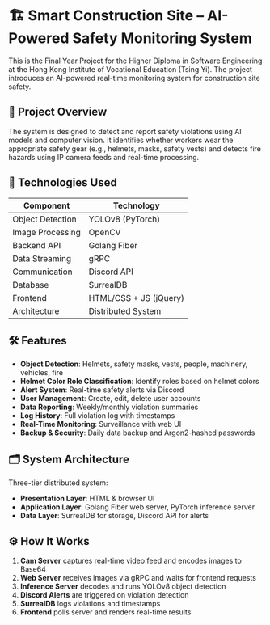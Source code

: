 # 🏗️ Smart Construction Site – AI-Powered Safety Monitoring System

This is the Final Year Project for the Higher Diploma in Software Engineering at the Hong Kong Institute of Vocational Education (Tsing Yi). The project introduces an AI-powered real-time monitoring system for construction site safety.

## 📌 Project Overview

The system is designed to detect and report safety violations using AI models and computer vision. It identifies whether workers wear the appropriate safety gear (e.g., helmets, masks, safety vests) and detects fire hazards using IP camera feeds and real-time processing.


## 🧠 Technologies Used

| Component        | Technology             |
|------------------|------------------------|
| Object Detection | YOLOv8 (PyTorch)       |
| Image Processing | OpenCV                 |
| Backend API      | Golang Fiber           |
| Data Streaming   | gRPC                   |
| Communication    | Discord API            |
| Database         | SurrealDB              |
| Frontend         | HTML/CSS + JS (jQuery) |
| Architecture     | Distributed System     |

## 🛠️ Features

- **Object Detection**: Helmets, safety masks, vests, people, machinery, vehicles, fire
- **Helmet Color Role Classification**: Identify roles based on helmet colors
- **Alert System**: Real-time safety alerts via Discord
- **User Management**: Create, edit, delete user accounts
- **Data Reporting**: Weekly/monthly violation summaries
- **Log History**: Full violation log with timestamps
- **Real-Time Monitoring**: Surveillance with web UI
- **Backup & Security**: Daily data backup and Argon2-hashed passwords

## 🗂️ System Architecture

Three-tier distributed system:
- **Presentation Layer**: HTML & browser UI
- **Application Layer**: Golang Fiber web server, PyTorch inference server
- **Data Layer**: SurrealDB for storage, Discord API for alerts

## ⚙️ How It Works

1. **Cam Server** captures real-time video feed and encodes images to Base64
2. **Web Server** receives images via gRPC and waits for frontend requests
3. **Inference Server** decodes and runs YOLOv8 object detection
4. **Discord Alerts** are triggered on violation detection
5. **SurrealDB** logs violations and timestamps
6. **Frontend** polls server and renders real-time results






